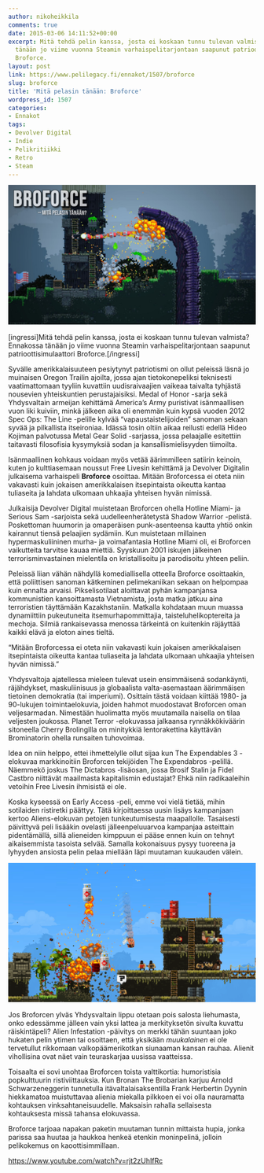 ```yaml
---
author: nikoheikkila
comments: true
date: 2015-03-06 14:11:52+00:00
excerpt: Mitä tehdä pelin kanssa, josta ei koskaan tunnu tulevan valmista? Ennakossa
  tänään jo viime vuonna Steamin varhaispelitarjontaan saapunut patrioottisimulaattori
  Broforce.
layout: post
link: https://www.pelilegacy.fi/ennakot/1507/broforce
slug: broforce
title: 'Mitä pelasin tänään: Broforce'
wordpress_id: 1507
categories:
- Ennakot
tags:
- Devolver Digital
- Indie
- Pelikritiikki
- Retro
- Steam
---
```


[![Mitä pelasimme tänään: Broforce](/uploads/2015/03/mpt_broforce.jpg)](/uploads/2015/03/mpt_broforce.jpg)

[ingressi]Mitä tehdä pelin kanssa, josta ei koskaan tunnu tulevan valmista? Ennakossa tänään jo viime vuonna Steamin varhaispelitarjontaan saapunut patrioottisimulaattori Broforce.[/ingressi]

Syvälle amerikkalaisuuteen pesiytynyt patriotismi on ollut peleissä läsnä jo muinaisen Oregon Trailin ajoilta, jossa ajan tietokonepeliksi teknisesti vaatimattomaan tyyliin kuvattiin uudisraivaajien vaikeaa taivalta tyhjästä nousevien yhteiskuntien perustajaisiksi. Medal of Honor -sarja sekä Yhdysvaltain armeijan kehittämä America’s Army puristivat isänmaallisen vuon liki kuiviin, minkä jälkeen aika oli enemmän kuin kypsä vuoden 2012 Spec Ops: The Line -pelille kylvää “vapaustaistelijoiden” sanoman sekaan syvää ja pilkallista itseironiaa. Idässä tosin oltiin aikaa reilusti edellä Hideo Kojiman palvotussa Metal Gear Solid -sarjassa, jossa pelaajalle esitettiin taitavasti filosofisia kysymyksiä sodan ja kansallismielisyyden tiimoilta.

Isänmaallinen kohkaus voidaan myös vetää äärimmilleen satiirin keinoin, kuten jo kulttiasemaan noussut Free Livesin kehittämä ja Devolver Digitalin julkaisema varhaispeli **Broforce** osoittaa. Mitään Broforcessa ei oteta niin vakavasti kuin jokaisen amerikkalaisen itsepintaista oikeutta kantaa tuliaseita ja lahdata ulkomaan uhkaajia yhteisen hyvän nimissä.

Julkaisija Devolver Digital muistetaan Broforcen ohella Hotline Miami- ja Serious Sam -sarjoista sekä uudelleenherätetystä Shadow Warrior -pelistä. Poskettoman huumorin ja omaperäisen punk-asenteensa kautta yhtiö onkin kairannut tiensä pelaajien sydämiin. Kun muistetaan millainen hypermaskuliininen murha- ja voimafantasia Hotline Miami oli, ei Broforcen vaikutteita tarvitse kauaa miettiä. Syyskuun 2001 iskujen jälkeinen terrorisminvastainen mielentila on kristallisoitu ja parodisoitu yhteen peliin.

Peleissä liian vähän nähdyllä komediallisella otteella Broforce osoittaakin, että poliittisen sanoman kätkeminen pelimekaniikan sekaan on helpompaa kuin ennalta arvaisi. Pikselisotilaat aloittavat pyhän kampanjansa kommunistien kansoittamasta Vietnamista, josta matka jatkuu aina terroristien täyttämään Kazakhstaniin. Matkalla kohdataan muun muassa dynamiittiin pukeutuneita itsemurhapommittajia, taisteluhelikoptereita ja mechoja. Silmiä rankaisevassa menossa tärkeintä on kuitenkin räjäyttää kaikki elävä ja eloton aines tieltä.

<div class="pullquote">“Mitään Broforcessa ei oteta niin vakavasti kuin jokaisen amerikkalaisen itsepintaista oikeutta kantaa tuliaseita ja lahdata ulkomaan uhkaajia yhteisen hyvän nimissä.”</div>

Yhdysvaltoja ajatellessa mieleen tulevat usein ensimmäisenä sodankäynti, räjähdykset, maskuliinisuus ja globaalista valta-asemastaan äärimmäisen tietoinen demokratia (tai imperiumi). Osittain tästä voidaan kiittää 1980- ja 90-lukujen toimintaelokuvia, joiden hahmot muodostavat Broforcen oman veljesarmadan. Nimestään huolimatta myös muutamalla naisella on tilaa veljesten joukossa. Planet Terror -elokuvassa jalkaansa rynnäkkökiväärin sitoneella Cherry Brolingilla on minitykkiä lentorakettina käyttävän Brominatorin ohella runsaiten tuhovoimaa.

Idea on niin helppo, ettei ihmettelylle ollut sijaa kun The Expendables 3 -elokuvaa markkinoitiin Broforcen tekijöiden The Expendabros -pelillä. Näemmekö joskus The Dictabros -lisäosan, jossa Brosif Stalin ja Fidel Castbro niittävät maailmasta kapitalismin edustajat? Ehkä niin radikaaleihin vetoihin Free Livesin ihmisistä ei ole.

Koska kyseessä on Early Access -peli, emme voi vielä tietää, mihin sotilaiden ristiretki päättyy. Tätä kirjoittaessa uusin lisäys kampanjaan kertoo Aliens-elokuvan petojen tunkeutumisesta maapallolle. Tasaisesti päivittyvä peli lisääkin ovelasti jälleenpeluuarvoa kampanjaa asteittain pidentämällä, sillä alieneiden kimppuun ei pääse ennen kuin on tehnyt aikaisemmista tasoista selvää. Samalla kokonaisuus pysyy tuoreena ja lyhyyden ansiosta pelin pelaa miellään läpi muutaman kuukauden välein.

[![Broforce](/uploads/2015/03/broforce_2.png)](/uploads/2015/03/broforce_2.png)

Jos Broforcen ylväs Yhdysvaltain lippu otetaan pois salosta liehumasta, onko edessämme jälleen vain yksi lattea ja merkityksetön sivulta kuvattu räiskintäpeli? Alien Infestation -päivitys on merkki tähän suuntaan joko hukaten pelin ytimen tai osoittaen, että yksikään _muukalainen_ ei ole tervetullut rikkomaan valkopäämerikotkan siunaaman kansan rauhaa. Alienit vihollisina ovat näet vain teuraskarjaa uusissa vaatteissa.

Toisaalta ei sovi unohtaa Broforcen toista valttikortia: humoristisia popkulttuurin ristiviittauksia. Kun Bronan The Brobarian karjuu Arnold Schwarzeneggerin tunnetulla itävaltalaisaksentilla Frank Herbertin Dyynin hiekkamatoa muistuttavaa alienia miekalla pilkkoen ei voi olla nauramatta kohtauksen vinksahtaneisuudelle. Maksaisin rahalla sellaisesta kohtauksesta missä tahansa elokuvassa.

Broforce tarjoaa napakan paketin muutaman tunnin mittaista hupia, jonka parissa saa huutaa ja haukkoa henkeä etenkin moninpelinä, jolloin pelikokemus on kaoottisimmillaan.

https://www.youtube.com/watch?v=rjt2zUhIfRc
